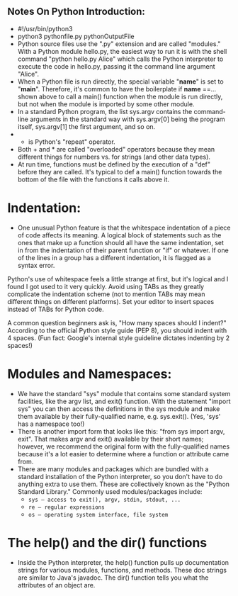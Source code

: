 Notes On Python Introduction:
-----------------------------
- #!/usr/bin/python3
- python3 pythonfile.py pythonOutputFile
- Python source files use the ".py" extension and are called "modules." With a Python module hello.py, the easiest way to run it is with the shell command "python hello.py Alice" which calls the Python interpreter to execute the code in hello.py, passing it the command line argument "Alice".
- When a Python file is run directly, the special variable "__name__" is set to "__main__". Therefore, it's common to have the boilerplate if __name__ ==... shown above to call a main() function when the module is run directly, but not when the module is imported by some other module.
- In a standard Python program, the list sys.argv contains the command-line arguments in the standard way with sys.argv[0] being the program itself, sys.argv[1] the first argument, and so on.
- * is Python's "repeat" operator.
- Both + and * are called "overloaded" operators because they mean different things for numbers vs. for strings (and other data types).
- At run time, functions must be defined by the execution of a "def" before they are called. It's typical to def a main() function towards the bottom of the file with the functions it calls above it.


# Indentation:
- One unusual Python feature is that the whitespace indentation of a piece of code affects its meaning. A logical block of statements such as the ones that make up a function should all have the same indentation, set in from the indentation of their parent function or "if" or whatever. If one of the lines in a group has a different indentation, it is flagged as a syntax error.

Python's use of whitespace feels a little strange at first, but it's logical and I found I got used to it very quickly. Avoid using TABs as they greatly complicate the indentation scheme (not to mention TABs may mean different things on different platforms). Set your editor to insert spaces instead of TABs for Python code.

A common question beginners ask is, "How many spaces should I indent?" According to the official Python style guide (PEP 8), you should indent with 4 spaces. (Fun fact: Google's internal style guideline dictates indenting by 2 spaces!)


# Modules and Namespaces:
- We have the standard "sys" module that contains some standard system facilities, like the argv list, and exit() function. With the statement "import sys" you can then access the definitions in the sys module and make them available by their fully-qualified name, e.g. sys.exit(). (Yes, 'sys' has a namespace too!)
- There is another import form that looks like this: "from sys import argv, exit". That makes argv and exit() available by their short names; however, we recommend the original form with the fully-qualified names because it's a lot easier to determine where a function or attribute came from.
- There are many modules and packages which are bundled with a standard installation of the Python interpreter, so you don't have to do anything extra to use them. These are collectively known as the "Python Standard Library." Commonly used modules/packages include:
	- ```sys — access to exit(), argv, stdin, stdout, ...```
	- ```re — regular expressions```
	- ```os — operating system interface, file system```

# The help() and the dir() functions
- Inside the Python interpreter, the help() function pulls up documentation strings for various modules, functions, and methods. These doc strings are similar to Java's javadoc. The dir() function tells you what the attributes of an object are.

